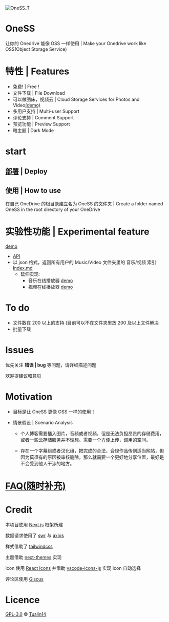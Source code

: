 ![OneSS_T](https://oness.dzaaaaaa.com/OneSS_T.svg)

# OneSS

让你的 Onedrive 能像 OSS 一样使用 | Make your Onedrive work like OSS(Object Storage Service)

# 特性 | Features

- 免费! | Free !
- 文件下载 | File Download
- 可以做图床，视频云 | Cloud Storage Services for Photos and Video[(demo)](https://www.dzaaaaaa.com/blog/LSW/OneSS)
- 多用户支持 | Multi-user Support
- 评论支持 | Comment Support
- 预览功能 | Preview Support
- 暗主题 | Dark Mode

# start

## [部署](/doc/deploy_zh.md) | Deploy

## 使用 | How to use

在自己 OneDrive 的根目录建立名为 OneSS 的文件夹 | Create a folder named OneSS in the root directory of your OneDrive

# 实验性功能 | Experimental feature

[demo](https://oness.dzaaaaaa.com/exp)

- [API](/doc/exp/API.md)
- 以 json 格式，返回所有用户的 Music/Video 文件夹里的 音乐/视频 索引
  [Index.md](/doc/exp/Index.md)
  - 延伸实现:
    - 音乐在线播放器 [demo](https://oness.dzaaaaaa.com/exp/demo/music)
    - 视频在线播放器 [demo](https://oness.dzaaaaaa.com/exp/demo/video)

# To do

- 文件数在 200 以上的支持 (目前可以不在文件夹里放 200 及以上文件解决
- 批量下载

# Issues

优先关注 **错误 | bug** 等问题，请详细描述问题

欢迎提建议和意见

# Motivation

- 目标是让 OneSS 更像 OSS 一样的使用！

- 情景假设 | Scenario Analysis

  - 个人博客需要插入图片，音频或者视频，但是无法负担昂贵的存储费用，或者一些云存储服务并不理想。需要一个方便上传，调用的空间。

  - 存在一个字幕组或者汉化组，把完成的合法，合规作品传到适当网站，但因为莫须有的原因被审核删除，那么就需要一个更好地分享位置，最好是不会受到他人干涉的地方。

# [FAQ(随时补充)](/doc/FAQ.md)

# Credit

本项目使用 [Next.js](https://github.com/vercel/next.js) 框架所建

数据请求使用了 [swr](https://github.com/vercel/swr) 与 [axios](https://github.com/axios/axios)

样式借助了 [tailwindcss](https://github.com/tailwindlabs/tailwindcss)

主题借助 [next-themes](https://github.com/pacocoursey/next-themes) 实现

Icon 使用 [React Icons](https://github.com/react-icons/react-icons) 并借助
[vscode-icons-js](https://github.com/dderevjanik/vscode-icons-js) 实现 Icon 自动选择

评论区使用 [Giscus](https://github.com/giscus/giscus)

# Licence

[GPL-3.0](LICENSE) © [Tualin14](https://github.com/Tualin14)
